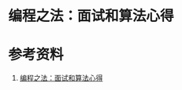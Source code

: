 # 编程之法：面试和算法心得



# 参考资料

1. [编程之法：面试和算法心得](https://wizardforcel.gitbooks.io/the-art-of-programming-by-july/content/index.html "编程之法：面试和算法心得")